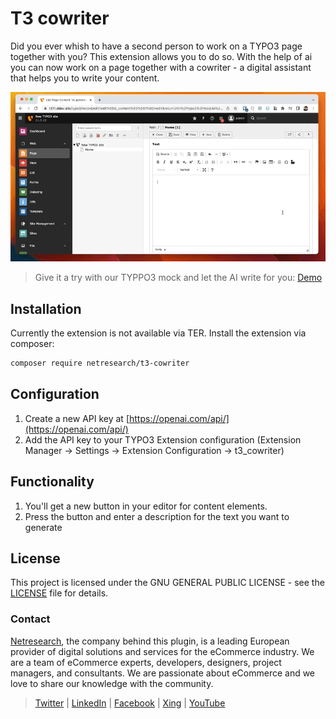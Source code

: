 # T3 cowriter

Did you ever whish to have a second person to work on a TYPO3 page together with you? This extension allows you to do so. With the help of ai you can now work on a page together with a cowriter - a digital assistant that helps you to write your content.

![TYPO3 AI cowriter](Documentation/Images/t3-cowriter.gif)
> Give it a try with our TYPPO3 mock and let the AI write for you: [Demo](https://t3au.surge.sh/)

## Installation

Currently the extension is not available via TER.
Install the extension via composer:

```bash
composer require netresearch/t3-cowriter
```

## Configuration

1. Create a new API key at [https://openai.com/api/](https://openai.com/api/)
2. Add the API key to your TYPO3 Extension configuration (Extension Manager -> Settings -> Extension Configuration -> t3_cowriter)

## Functionality

1. You'll get a new button in your editor for content elements.
2. Press the button and enter a description for the text you want to generate

## License

This project is licensed under the GNU GENERAL PUBLIC LICENSE - see the [LICENSE](LICENSE) file for details.

### Contact

[Netresearch](https://www.netresearch.de/), the company behind this plugin, is a leading European provider of digital solutions and services for the eCommerce industry. We are a team of eCommerce experts, developers, designers, project managers, and consultants. We are passionate about eCommerce and we love to share our knowledge with the community.

> [Twitter](https://twitter.com/netresearch) | [LinkedIn](https://www.linkedin.com/company/netresearch/) | [Facebook](https://www.facebook.com/netresearch/) | [Xing](https://www.xing.com/companies/netresearchdttgmbh) | [YouTube](https://www.youtube.com/@netresearch)
